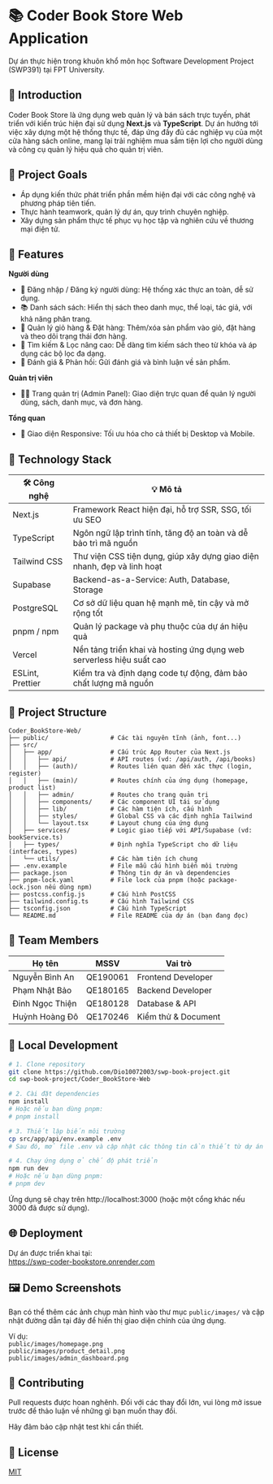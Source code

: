 # 📚 Coder Book Store Web Application

Dự án thực hiện trong khuôn khổ môn học Software Development Project (SWP391) tại FPT University.

## 🔖 Introduction

Coder Book Store là ứng dụng web quản lý và bán sách trực tuyến, phát triển với kiến trúc hiện đại sử dụng **Next.js** và **TypeScript**. Dự án hướng tới việc xây dựng một hệ thống thực tế, đáp ứng đầy đủ các nghiệp vụ của một cửa hàng sách online, mang lại trải nghiệm mua sắm tiện lợi cho người dùng và công cụ quản lý hiệu quả cho quản trị viên.

## 🎯 Project Goals

- Áp dụng kiến thức phát triển phần mềm hiện đại với các công nghệ và phương pháp tiên tiến.
- Thực hành teamwork, quản lý dự án, quy trình chuyên nghiệp.
- Xây dựng sản phẩm thực tế phục vụ học tập và nghiên cứu về thương mại điện tử.

## 🌟 Features

**Người dùng**
- 🔐 Đăng nhập / Đăng ký người dùng: Hệ thống xác thực an toàn, dễ sử dụng.
- 📚 Danh sách sách: Hiển thị sách theo danh mục, thể loại, tác giả, với khả năng phân trang.
- 🛒 Quản lý giỏ hàng & Đặt hàng: Thêm/xóa sản phẩm vào giỏ, đặt hàng và theo dõi trạng thái đơn hàng.
- 🔎 Tìm kiếm & Lọc nâng cao: Dễ dàng tìm kiếm sách theo từ khóa và áp dụng các bộ lọc đa dạng.
- 💬 Đánh giá & Phản hồi: Gửi đánh giá và bình luận về sản phẩm.

**Quản trị viên**
- 🧑‍💼 Trang quản trị (Admin Panel): Giao diện trực quan để quản lý người dùng, sách, danh mục, và đơn hàng.

**Tổng quan**
- 📱 Giao diện Responsive: Tối ưu hóa cho cả thiết bị Desktop và Mobile.

## 🚀 Technology Stack

| 🛠️ Công nghệ         | 💡 Mô tả                                                                 |
|----------------------|--------------------------------------------------------------------------|
| Next.js              | Framework React hiện đại, hỗ trợ SSR, SSG, tối ưu SEO                    |
| TypeScript           | Ngôn ngữ lập trình tĩnh, tăng độ an toàn và dễ bảo trì mã nguồn           |
| Tailwind CSS         | Thư viện CSS tiện dụng, giúp xây dựng giao diện nhanh, đẹp và linh hoạt   |
| Supabase             | Backend-as-a-Service: Auth, Database, Storage                            |
| PostgreSQL           | Cơ sở dữ liệu quan hệ mạnh mẽ, tin cậy và mở rộng tốt                    |
| pnpm / npm           | Quản lý package và phụ thuộc của dự án hiệu quả                          |
| Vercel               | Nền tảng triển khai và hosting ứng dụng web serverless hiệu suất cao     |
| ESLint, Prettier     | Kiểm tra và định dạng code tự động, đảm bảo chất lượng mã nguồn          |

## 🧩 Project Structure

```plaintext
Coder_BookStore-Web/
├── public/                 # Các tài nguyên tĩnh (ảnh, font...)
├── src/
│   ├── app/                # Cấu trúc App Router của Next.js
│   │   ├── api/            # API routes (vd: /api/auth, /api/books)
│   │   ├── (auth)/         # Routes liên quan đến xác thực (login, register)
│   │   ├── (main)/         # Routes chính của ứng dụng (homepage, product list)
│   │   ├── admin/          # Routes cho trang quản trị
│   │   ├── components/     # Các component UI tái sử dụng
│   │   ├── lib/            # Các hàm tiện ích, cấu hình
│   │   ├── styles/         # Global CSS và các định nghĩa Tailwind
│   │   └── layout.tsx      # Layout chung của ứng dụng
│   ├── services/           # Logic giao tiếp với API/Supabase (vd: bookService.ts)
│   ├── types/              # Định nghĩa TypeScript cho dữ liệu (interfaces, types)
│   └── utils/              # Các hàm tiện ích chung
├── .env.example            # File mẫu cấu hình biến môi trường
├── package.json            # Thông tin dự án và dependencies
├── pnpm-lock.yaml          # File lock của pnpm (hoặc package-lock.json nếu dùng npm)
├── postcss.config.js       # Cấu hình PostCSS
├── tailwind.config.ts      # Cấu hình Tailwind CSS
├── tsconfig.json           # Cấu hình TypeScript
└── README.md               # File README của dự án (bạn đang đọc)
```

## 👥 Team Members

| Họ tên           | MSSV      | Vai trò                |
| ---------------- | --------- | ---------------------- |
| Nguyễn Bình An   | QE190061  | Frontend Developer     |
| Phạm Nhật Bảo    | QE180165  | Backend Developer      |
| Đinh Ngọc Thiện  | QE180128  | Database & API         |
| Huỳnh Hoàng Đô   | QE170246  | Kiểm thử & Document    |

## 🧪 Local Development

```bash
# 1. Clone repository
git clone https://github.com/Dio10072003/swp-book-project.git
cd swp-book-project/Coder_BookStore-Web

# 2. Cài đặt dependencies
npm install
# Hoặc nếu bạn dùng pnpm:
# pnpm install

# 3. Thiết lập biến môi trường
cp src/app/api/env.example .env
# Sau đó, mở file .env và cập nhật các thông tin cần thiết từ dự án Supabase của bạn (API URL, Anon Key, JWT Secret, v.v.).

# 4. Chạy ứng dụng ở chế độ phát triển
npm run dev
# Hoặc nếu bạn dùng pnpm:
# pnpm dev
```

Ứng dụng sẽ chạy trên http://localhost:3000 (hoặc một cổng khác nếu 3000 đã được sử dụng).

## 🌐 Deployment

Dự án được triển khai tại:  
https://swp-coder-bookstore.onrender.com

## 🖼️ Demo Screenshots

Bạn có thể thêm các ảnh chụp màn hình vào thư mục `public/images/` và cập nhật đường dẫn tại đây để hiển thị giao diện chính của ứng dụng.

Ví dụ:  
`public/images/homepage.png`  
`public/images/product_detail.png`  
`public/images/admin_dashboard.png`

## 🤝 Contributing

Pull requests được hoan nghênh. Đối với các thay đổi lớn, vui lòng mở issue trước để thảo luận về những gì bạn muốn thay đổi.

Hãy đảm bảo cập nhật test khi cần thiết.

## 📄 License

[MIT](https://choosealicense.com/licenses/mit/)
